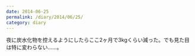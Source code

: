 ```yaml
---
date: 2014-06-25
permalink: /diary/2014/06/25/
category: diary
---
```


夜に炭水化物を控えるようにしたらここ2ヶ月で3kgくらい減った。でも見た目は特に変わらない……。